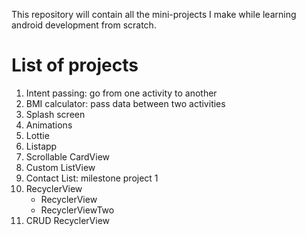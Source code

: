 This repository will contain all the mini-projects I make while learning android development from scratch.

# List of projects

1. Intent passing: go from one activity to another
2. BMI calculator: pass data between two activities
3. Splash screen
4. Animations
5. Lottie
6. Listapp
7. Scrollable CardView
8. Custom ListView
9. Contact List: milestone project 1
10. RecyclerView
    * RecyclerView
    * RecyclerViewTwo
11. CRUD RecyclerView

